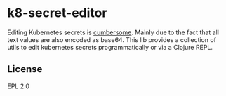 # k8-secret-editor

Editing Kubernetes secrets is
[cumbersome](https://dev.to/focusedlabs/editing-kubernetes-secrets-inline-44f7). Mainly
due to the fact that all text values are also encoded as base64. This
lib provides a collection of utils to edit kubernetes secrets
programmatically or via a Clojure REPL.

## License

EPL 2.0
